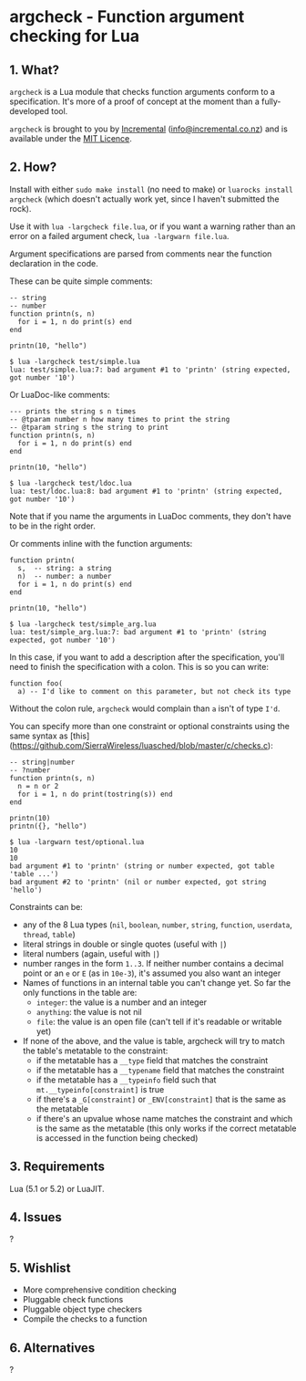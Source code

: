 # argcheck - Function argument checking for Lua

## 1. What?

`argcheck` is a Lua module that checks function arguments conform to a
specification.
It's more of a proof of concept at the moment than a fully-developed tool.

`argcheck` is brought to you by
[Incremental](http://www.incremental.co.nz/) (<info@incremental.co.nz>)
and is available under the
[MIT Licence](http://www.opensource.org/licenses/mit-license.php).


## 2. How?

Install with either `sudo make install` (no need to make) or
`luarocks install argcheck` (which doesn't actually work yet, since I haven't
submitted the rock).

Use it with `lua -largcheck file.lua`, or if you want a warning rather than
an error on a failed argument check, `lua -largwarn file.lua`.

Argument specifications are parsed from comments near the function declaration
in the code.

These can be quite simple comments:

    -- string
    -- number
    function printn(s, n)
      for i = 1, n do print(s) end
    end

    printn(10, "hello")

    $ lua -largcheck test/simple.lua 
    lua: test/simple.lua:7: bad argument #1 to 'printn' (string expected, got number '10')

Or LuaDoc-like comments:

    --- prints the string s n times
    -- @tparam number n how many times to print the string
    -- @tparam string s the string to print
    function printn(s, n)
      for i = 1, n do print(s) end
    end

    printn(10, "hello")

    $ lua -largcheck test/ldoc.lua 
    lua: test/ldoc.lua:8: bad argument #1 to 'printn' (string expected, got number '10')

Note that if you name the arguments in LuaDoc comments, they don't have to be
in the right order.

Or comments inline with the function arguments:

    function printn(
      s,  -- string: a string
      n)  -- number: a number
      for i = 1, n do print(s) end
    end

    printn(10, "hello")

    $ lua -largcheck test/simple_arg.lua 
    lua: test/simple_arg.lua:7: bad argument #1 to 'printn' (string expected, got number '10')

In this case, if you want to add a description after the specification,
you'll need to finish the specification with a colon.
This is so you can write:

    function foo(
      a) -- I'd like to comment on this parameter, but not check its type

Without the colon rule, `argcheck` would complain than `a` isn't of type
`I'd`.

You can specify more than one constraint or optional constraints using the
same syntax as [this]
(https://github.com/SierraWireless/luasched/blob/master/c/checks.c):

    -- string|number
    -- ?number
    function printn(s, n)
      n = n or 2
      for i = 1, n do print(tostring(s)) end
    end

    printn(10)
    printn({}, "hello")

    $ lua -largwarn test/optional.lua 
    10
    10
    bad argument #1 to 'printn' (string or number expected, got table 'table ...')
    bad argument #2 to 'printn' (nil or number expected, got string 'hello')

Constraints can be:
  * any of the 8 Lua types (`nil`, `boolean`, `number`, `string`, `function`,
    `userdata`, `thread`, `table`)
  * literal strings in double or single quotes (useful with `|`)
  * literal numbers (again, useful with `|`)
  * number ranges in the form `1..3`. 
    If neither number contains a decimal point or an `e` or `E`
    (as in `10e-3`), it's assumed you also want an integer
  * Names of functions in an internal table you can't change yet.
    So far the only functions in the table are:
    + `integer`: the value is a number and an integer
    + `anything`: the value is not nil
    + `file`: the value is an open file (can't tell if it's readable or
      writable yet)
  * If none of the above, and the value is table, argcheck will try to match
    the table's metatable to the constraint:
    + if the metatable has a `__type` field that matches the constraint
    + if the metatable has a `__typename` field that matches the constraint
    + if the metatable has a `__typeinfo` field such that
      `mt.__typeinfo[constraint]` is true
    + if there's a `_G[constraint]` or `_ENV[constraint]` that is the same as
      the metatable
    + if there's an upvalue whose name matches the constraint and which is the
      same as the metatable (this only works if the correct metatable is
      accessed in the function being checked)


## 3. Requirements

Lua (5.1 or 5.2) or LuaJIT.


## 4. Issues

?


## 5. Wishlist

+ More comprehensive condition checking
+ Pluggable check functions
+ Pluggable object type checkers
+ Compile the checks to a function


## 6. Alternatives

?

